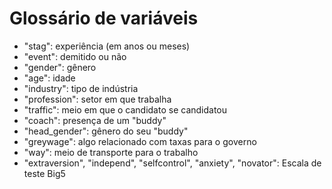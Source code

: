 # Glossário de variáveis


- "stag": experiência (em anos ou meses)
- "event": demitido ou não
- "gender": gênero
- "age": idade
- "industry": tipo de indústria
- "profession": setor em que trabalha
- "traffic": meio em que o candidato se candidatou
- "coach": presença de um "buddy"
- "head_gender": gênero do seu "buddy"
- "greywage": algo relacionado com taxas para o governo
- "way": meio de transporte para o trabalho
- "extraversion", "independ", "selfcontrol", "anxiety", "novator": Escala de teste Big5 